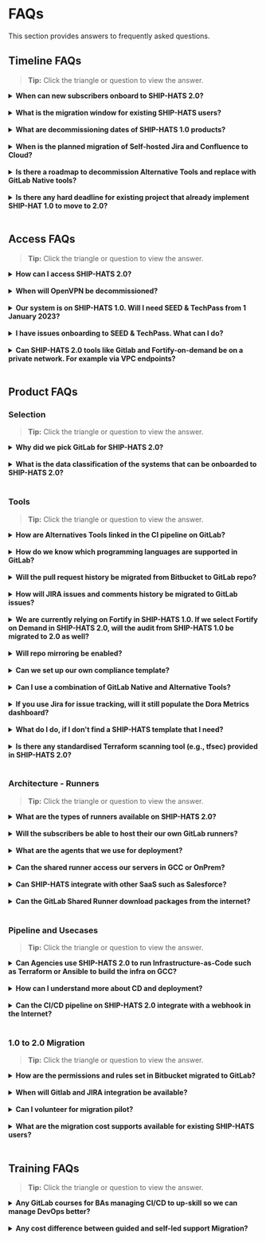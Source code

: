 # FAQs

This section provides answers to frequently asked questions.

## Timeline FAQs

>**Tip:** Click the triangle or question to view the answer.

<details>
  <summary><b> When can new subscribers onboard to SHIP-HATS 2.0? </b></summary><br>

New subscribers can onboard SHIP-HATS 2.0 from November 2022. For more information, refer to the [Timelines](https://docs.developer.tech.gov.sg/docs/ship-hats-migration/ship-hats-migration-what-to-expect?id=timelines) documentation.  
If your project timelines require you to start earlier, please log a ticket at [go.gov.sg/she](http://go.gov.sg/she) with details of your project needs and teams. SHIP-HATS team will work with you to plan the way forward.

</details>
<br>

<details>
  <summary><b>  What is the migration window for existing SHIP-HATS users?</b></summary><br>

Existing subscribers can migrate to SHIP-HATS 2.0 from November 2022. The specific date of GA will be announced closer to the date. 

- Users with Fortify SCA & WebInspect must complete migration by 31 July 2023. If you are a Fortify user and if this migration timelines does not work, please log a ticket at [go.gov.sg/she](http://go.gov.sg/she) with details of your project needs.
- Users without Fortify SCA & WebInspect must complete migration within 1 year from the date of SHIP-HATS 2.0 GA.
</details>
<br>

<details>
  <summary><b> What are decommissioning dates of SHIP-HATS 1.0 products? </b></summary><br>

Please refer to the [Key tool decommission dates](https://docs.developer.tech.gov.sg/docs/ship-hats-migration/ship-hats-migration-what-to-expect?id=key-tool-decommission-dates) documentation. 
</details>
<br>

<details>
  <summary><b> When is the planned migration of Self-hosted Jira and Confluence to Cloud? </b></summary><br>

We will provide more details by Q3 FY22.
</details>
<br>

<details>
  <summary><b>  Is there a roadmap to decommission Alternative Tools and replace with GitLab Native tools?
</b></summary><br>

We review and assess all the tools at regular frequency. If GitLab native tools meet our requirements, we may plan for decommissioning the Alternative Tools which will help us to provide more cost saving to the Agencies. However, this would be done in phases with clear communication on timelines.

Please refer to [timelines documentation](ship-hats-migration-what-to-expect) for planned decommission.

</details>
<br>

<details>
  <summary><b>  Is there any hard deadline for existing project that already implement SHIP-HAT 1.0 to move to 2.0?	
</b></summary><br>

Yes. Refer to the [What to Expect > Timelines](ship-hats-migration-what-to-expect) section in the documentation.

</details>
<br>


## Access FAQs

>**Tip:** Click the triangle or question to view the answer.

<details>
  <summary><b>How can I access SHIP-HATS 2.0?</b></summary><br>

SHIP-HATS 2.0 tools including Portal can be accessed using GSIB or SEED-enabled developer device authenticated using TechPass. For more information, refer to the [Architecture > User Access](https://docs.developer.tech.gov.sg/docs/ship-hats-getting-started/architecture?id=user-accessibility) documentation in the [SHIP-HATS Getting Started](https://docs.developer.tech.gov.sg/docs/ship-hats-getting-started/) documentation.

</details>
<br>

<details>
  <summary><b> When will OpenVPN be decommissioned? </b></summary><br>

OpenVPN will be decommissioned by 31 December 2022. From 1 January 2023, user must use TechPass to log in to SHIP HATS 1.0 or 2.0. For more information, refer to the [Key tool decommission dates](https://docs.developer.tech.gov.sg/docs/ship-hats-migration/ship-hats-migration-what-to-expect?id=key-tool-decommission-dates) documentation. 

</details>
<br>

<details>
  <summary><b> Our system is on SHIP-HATS 1.0. Will I need SEED & TechPass from 1 January 2023? </b></summary><br>

Yes. All SHIP-HATS users have been invited to onboard to TechPass. By 31 December 2022, users must switch from OpenVPN to TechPass. If you have not received the onboarding email, please send an email to [enquiries_ship@tech.gov.sg](enquiries_ship@tech.gov.sg)
</details>
<br>

<details>
  <summary><b> I have issues onboarding to SEED & TechPass. What can I do? </b></summary><br>

[Raise a service request with the TechPass team](https://docs.developer.tech.gov.sg/docs/techpass-user-guide/support/overview).
</details>
<br>

<details>
  <summary><b> Can SHIP-HATS 2.0 tools like Gitlab and Fortify-on-demand be on a private network. For example via VPC endpoints? </b></summary><br>

Yes.
</details>
<br>


## Product FAQs


### Selection

>**Tip:** Click the triangle or question to view the answer.

<details>
  <summary><b> Why did we pick GitLab for SHIP-HATS 2.0? 
 </b></summary><br>

We selected GitLab based on following:

- Proof of concepts and extensive testing by our developers 
- Timely availability of a managed dedicated SaaS in Singapore
- Progressive product roadmap and more integrated CI/CD features in the platform
- TRA clearance with CSG and IDSC acceptance of residual risks 
</details>
<br>

<details>
  <summary><b>  What is the data classification of the systems that can be onboarded to SHIP-HATS 2.0?
</b></summary><br>

We are currently supporting systems that are classified as Restricted and below.  
If you have a need to support systems that are above this classification, please log a ticket at [go.gov.sg/she](http://go.gov.sg/she). The demand estimation can help us to present the case to the leadership.

</details>
<br>

### Tools

>**Tip:** Click the triangle or question to view the answer.

<details>
  <summary><b>  How are Alternatives Tools linked in the CI pipeline on GitLab?
</b></summary><br>

There is no concept of plugin for the CI/CD pipeline within GitLab. 

</details>
<br>

<details>
  <summary><b>  How do we know which programming languages are supported in GitLab?
</b></summary><br>

Refer to our [tooling strategy documentation](https://docs.developer.tech.gov.sg/docs/ship-hats-getting-started/ship-hats-tools?id=tooling-strategy) for specific information.

</details>
<br>

<details>
  <summary><b>  Will the pull request history be migrated from Bitbucket to GitLab repo?
</b></summary><br>

Yes, the pull request history will be able to be migrated from Bitbucket to GitLab repo.
</details>
<br>

<details>
  <summary><b>  How will JIRA issues and comments history be migrated to GitLab issues?
</b></summary><br>

For Jira issues, the comments will not be migrated. These will be resolved to strings instead of readings. If Jira is integrated with GitLab, the Jira links in the comments will be resolved.  

</details>
<br>

<details>
  <summary><b>  We are currently relying on Fortify in SHIP-HATS 1.0. If we select Fortify on Demand in SHIP-HATS 2.0, will the audit from SHIP-HATS 1.0 be migrated to 2.0 as well?
</b></summary><br>

Yes. All the audit findings and issue suppression will be migrated to Fortify on Demand. These will include all the attributes that have been set up in your application.

</details>
<br>

<details>
  <summary><b>  Will repo mirroring be enabled?
</b></summary><br>

[Repo mirroring](https://docs.gitlab.com/ee/user/project/repository/mirror/) is enabled by default. For specific use case, please write to us at [go.gov.sg/she](http://go.gov.sg/she).


</details>
<br>

<details>
  <summary><b>  Can we set up our own compliance template?	
</b></summary><br>

Yes, you can create your own compliance template. We do recommend that you build it on top of SHIP-HATS 2.0 templates provided. However, it must be contributed to the project before it can be applied to the project.  

For more information, refer to following documentation:
- [Pipeline templates](https://docs.developer.tech.gov.sg/docs/ship-hats-getting-started/pipeline-templates)
- [sample pipeline](https://docs.developer.tech.gov.sg/docs/ship-hats-getting-started/sample-pipeline)
- [GitLab innersourcing](https://about.gitlab.com/solutions/innersource/)
</details>
<br>

<details>
  <summary><b>  Can I use a combination of GitLab Native and Alternative Tools?
</b></summary><br>

Yes. For detailed information, refer to the assessment in the [tooling strategy](https://docs.developer.tech.gov.sg/docs/ship-hats-getting-started/ship-hats-tools?id=tooling-strategy) documentation.
</details>
<br>

<details>
  <summary><b>  If you use Jira for issue tracking, will it still populate the Dora Metrics dashboard?	
</b></summary><br>

No. For more information, refer to [Dashboards](https://docs.developer.tech.gov.sg/docs/ship-hats-getting-started/dashboards) section in the [Getting Started](https://docs.developer.tech.gov.sg/docs/ship-hats-getting-started/) documentation. 

</details>
<br>

<details>
  <summary><b>  What do I do, if I don't find a SHIP-HATS template that I need?  
</b></summary><br>

If you don't find a E2E or modular template you are looking for, raise a request [http://go.gov.sg/she](http://go.gov.sg/she). Based on the demand we will create. If you've created a template and please contribute back in GitLab.
</details>
<br>

<details>
  <summary><b>  Is there any standardised Terraform scanning tool (e.g., tfsec) provided in SHIP-HATS 2.0?	
</b></summary><br>

Team will revert with more information.

</details>
<br>




### Architecture - Runners

>**Tip:** Click the triangle or question to view the answer.


<details>
  <summary><b> What are the types of runners available on SHIP-HATS 2.0?
 </b></summary><br>


There are 3 types of runners available for our subscribers:

- SHIP-HATS Shared Runners are self-hosted runners in a scalable environment.
- GitLab Shared Runners are SaaS based shared runners. 
- Agency-hosted Remote Runners are dedicated runners set up in the agency environment. 

</details>
<br>

<details>
  <summary><b> Will the subscribers be able to host their our own GitLab runners?
 </b></summary><br>

Yes, the subscribers can host remote runners in their own environment. 

</details>
<br>

<details>
  <summary><b> What are the agents that we use for deployment? </b></summary><br>

Runners (Shared or Dedicated) are used for deployment in SHIP-HATS.

</details>
<br>


<details>
  <summary><b> Can the shared runner access our servers in GCC or OnPrem? </b></summary><br>

For GCC, the users can use SHIP-HATS Shared Runner and for OnPrem, users need an Agency-hosted Remote Runner. 

</details>
<br>




<details>
  <summary><b>Can SHIP-HATS integrate with other SaaS such as Salesforce? </b></summary><br>

Every SaaS has different integration capability. Therefore, it depends on the product.

</details>
<br>



<details>
  <summary><b> Can the GitLab Shared Runner download packages from the internet?
 </b></summary><br>

All the packages from the internet have to proxy through Nexus on SHIP-HATS for security reasons. 

</details>
<br>



### Pipeline and Usecases



>**Tip:** Click the triangle or question to view the answer.


<details>
  <summary><b> Can Agencies use SHIP-HATS 2.0 to run Infrastructure-as-Code such as Terraform or Ansible to build the infra on GCC?
 </b></summary><br>

Yes.
</details>
<br>

<details>
  <summary><b>  How can I understand more about CD and deployment?</b></summary><br>

Watch out for [documentation](https://go.gov.sg/ship-hats-docs) and [training](https://docs.developer.tech.gov.sg/docs/ship-hats-getting-started/training) in early Q3 FY22. 

</details>
<br>

<details>
  <summary><b> Can the CI/CD pipeline on SHIP-HATS 2.0 integrate with a webhook in the Internet? </b></summary><br>

If GitLab supports the webhook, it can be integrated.
</details>
<br>
 


### 1.0 to 2.0 Migration

>**Tip:** Click the triangle or question to view the answer.


<details>
  <summary><b> How are the permissions and rules set in Bitbucket migrated to GitLab? </b></summary><br>

Repo Permissions (such as branch permissions and merge strategy) have to be reset in GitLab.  User permission have to be mapped to the equivalent in user roles in GitLab.

</details>
<br>


<details>
  <summary><b> When will Gitlab and JIRA integration be available? </b></summary><br>

All users will have Jira in the SHIP-HATS 2.0 tools when we go GA in November 2022.

</details>
<br>


<details>
  <summary><b> Can I volunteer for migration pilot? </b></summary><br>

Currently, we have closed invitations for Pilots. If you have a business urgency, please log a ticket at [go.gov.sg/she](http://go.gov.sg/she).
</details>
<br>

<details>
  <summary><b>  What are the migration cost supports available for existing SHIP-HATS users?
</b></summary><br>

SHIP-HATS team is supporting through free trainings - webinars and hands-on workshops to enable the agencies on SHIP-HATS 2.0. We are also providing [pipeline templates](pipeline-templates) to reduce the pipeline set up effort. Since the migration effort complexity varies for each team, the actual migration costs should be planned by the agencies.


</details>
<br>

## Training FAQs

>**Tip:** Click the triangle or question to view the answer.

<details>
  <summary><b>  Any GitLab courses for BAs managing CI/CD to up-skill so we can manage DevOps better?	
</b></summary><br>

Refer to the following resources:
- [Learning Events](https://docs.developer.tech.gov.sg/docs/ship-hats-getting-started/learning-events) for our upcoming webinars and trainings.
- [Self-paced trainings](https://docs.developer.tech.gov.sg/docs/ship-hats-getting-started/self-paced-trainings) for self-paced trainings and GitLab content.

</details>
<br>

<details>
  <summary><b>  Any cost difference between guided and self-led support Migration?
</b></summary><br>

Both support options are free. We offer two options to provide flexibility for agencies to choose the option that suits their setup better and manage their migration. 
</details>
<br>